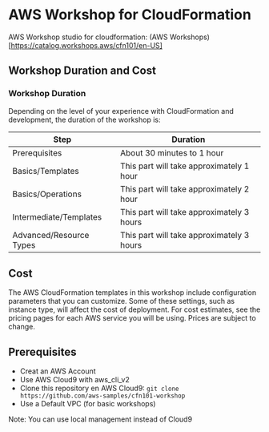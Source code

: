 # AWS Workshop for CloudFormation

AWS Workshop studio for cloudformation: (AWS Workshops)[https://catalog.workshops.aws/cfn101/en-US]

## Workshop Duration and Cost

### Workshop Duration
Depending on the level of your experience with CloudFormation and development, the duration of the workshop is:

| **Step** | **Duration** |
| --- | --- |
| Prerequisites | About 30 minutes to 1 hour |
| Basics/Templates | This part will take approximately 1 hour |
| Basics/Operations | This part will take approximately 2 hour |
| Intermediate/Templates | This part will take approximately 3 hours |
| Advanced/Resource Types | This part will take approximately 3 hours |

## Cost
The AWS CloudFormation templates in this workshop include configuration parameters that you can customize. Some of these settings, such as instance type, will affect the cost of deployment. For cost estimates, see the pricing pages for each AWS service you will be using. Prices are subject to change.

## Prerequisites

- Creat an AWS Account
- Use AWS Cloud9 with aws_cli_v2
- Clone this repository en AWS Cloud9: ```git clone https://github.com/aws-samples/cfn101-workshop```
- Use a Default VPC (for basic workshops)

Note: You can use local management instead of Cloud9